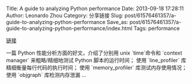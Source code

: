 Title: A guide to analyzing Python performance
Date: 2013-09-18 17:28:11
Author: Leonardo Zhou
Category: 分享链接
Slug: post/61576461357/a-guide-to-analyzing-python-performance
Save_as: post/61576461357/a-guide-to-analyzing-python-performance/index.html
Tags: performance

[链接][]


<!-- PELICAN_BEGIN_SUMMARY -->一篇 Python 性能分析方面的好文<!-- PELICAN_END_SUMMARY -->，介绍了分别用 unix `time`命令和 `context manager` 来粗略/精细地测试 Python 脚本的运行时间； 使用 `line_profiler` 库 精细衡量每行代码的执行时间； 使用 `memory_profiler` 库测试内存使用情况； 使用 `objgraph` 库检测内存泄漏 ...

  [链接]: http://www.huyng.com/posts/python-performance-analysis/
